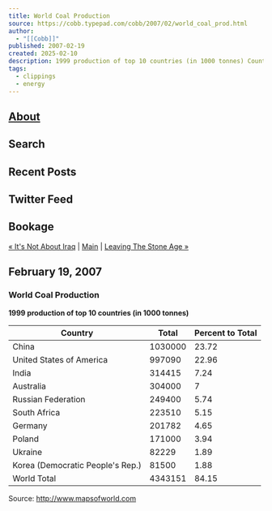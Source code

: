 ```yaml
---
title: World Coal Production
source: https://cobb.typepad.com/cobb/2007/02/world_coal_prod.html
author:
  - "[[Cobb]]"
published: 2007-02-19
created: 2025-02-10
description: 1999 production of top 10 countries (in 1000 tonnes) Country Total Percent to Total China 1030000 23.72 United States of America 997090 22.96 India 314415 7.24 Australia 304000 7 Russian Federation 249400 5.74 South Africa 223510 5.15 Germany 201782 4.65...
tags:
  - clippings
  - energy
---
```

## [About](https://cobb.typepad.com/about.html)

## Search

## Recent Posts

## Twitter Feed

## Bookage

[« It's Not About Iraq](https://cobb.typepad.com/cobb/2007/02/its_not_about_i.html) | [Main](https://cobb.typepad.com/cobb/) | [Leaving The Stone Age »](https://cobb.typepad.com/cobb/2007/02/leaving_the_sto.html)

## February 19, 2007

### World Coal Production

**1999 production of top 10 countries (in 1000 tonnes)**

| **Country** | **Total** | **Percent to Total** |
| --- | --- | --- |
| China | 1030000 | 23.72 |
| United States of America | 997090 | 22.96 |
| India | 314415 | 7.24 |
| Australia | 304000 | 7 |
| Russian Federation | 249400 | 5.74 |
| South Africa | 223510 | 5.15 |
| Germany | 201782 | 4.65 |
| Poland | 171000 | 3.94 |
| Ukraine | 82229 | 1.89 |
| Korea (Democratic People's Rep.) | 81500 | 1.88 |
| World Total | 4343151 | 84.15 |

Source: http://www.mapsofworld.com